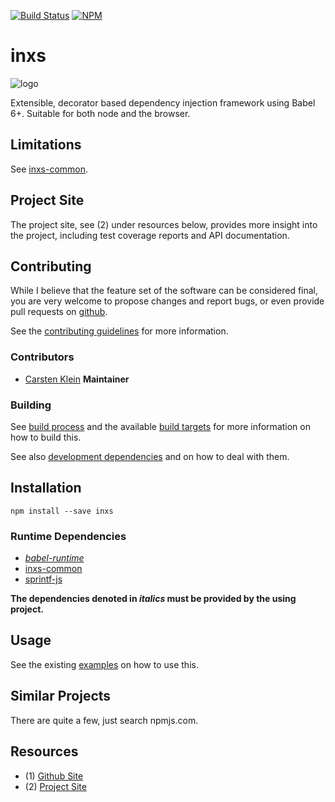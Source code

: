 [![Build Status](https://travis-ci.org/coldrye-es/inxs.svg?branch=master)](https://travis-ci.org/coldrye-es/inxs)
[![NPM](https://nodei.co/npm/inxs.png?mini=true)](https://nodei.co/npm/inxs/)

# inxs

![logo](https://raw.githubusercontent.com/coldrye-es/inxs-artwork/master/dist/logo.png)

Extensible, decorator based dependency injection framework using Babel 6+. Suitable for
both node and the browser.


## Limitations

See [inxs-common](https://github.com/coldrye-es/inxs-common#limitations).


## Project Site

The project site, see (2) under resources below, provides more insight into the project,
including test coverage reports and API documentation.


## Contributing

While I believe that the feature set of the software can be considered final,
you are very welcome to propose changes and report bugs, or even provide pull
requests on [github](https://github.com/coldrye-es/inxs).

See the [contributing guidelines](https://github.com/coldrye-es/inxs/blob/master/CONTRIBUTING.md) for more information.


### Contributors

 - [Carsten Klein](https://github.com/silkentrance) **Maintainer**


### Building

See [build process](https://github.com/coldrye-es/esmake#build-process) and the available [build targets](https://github.com/coldrye-es/esmake#makefilesoftwarein)
for more information on how to build this.

See also [development dependencies](https://github.com/coldrye-es/esmake#development-dependencies) and on how to deal with them.


## Installation

``npm install --save inxs``


### Runtime Dependencies

 - _[babel-runtime](https://github.com/babel/babel)_
 - [inxs-common](https://github.com/coldrye-es/inxs-common)
 - [sprintf-js](https://github.com/alexei/sprintf.js)

**The dependencies denoted in _italics_ must be provided by the using project.**


## Usage

See the existing [examples](https://github.com/coldrye-es/inxs/tree/master/examples/) on how to use this.


## Similar Projects

There are quite a few, just search npmjs.com.


## Resources

 - (1) [Github Site](https://github.com/coldrye-es/inxs)
 - (2) [Project Site](http://inxs.es.coldrye.eu)

